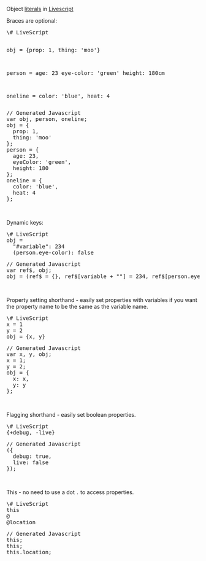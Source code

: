Object [literals](literals) in [Livescript](livescript)

Braces are optional:

<div class="codeblock">
<pre class="leftcol">
\# LiveScript

obj = {prop: 1, thing: 'moo'}



person =
  age:      23
  eye-color: 'green'
  height:   180cm

oneline = color: 'blue', heat: 4
</pre>
<pre class="rightcol">
// Generated Javascript
var obj, person, oneline;
obj = {
  prop: 1,
  thing: 'moo'
};
person = {
  age: 23,
  eyeColor: 'green',
  height: 180
};
oneline = {
  color: 'blue',
  heat: 4
};
</pre>
<br style="clear: both">
<div>

Dynamic keys:

<div class="codeblock">
<pre class="leftcol">
\# LiveScript
obj =
  "#variable": 234
  (person.eye-color): false
</pre>
<pre class="rightcol">
// Generated Javascript
var ref$, obj;
obj = (ref$ = {}, ref$[variable + ""] = 234, ref$[person.eyeColor] = false, ref$);
</pre>
<br style="clear: both">
<div>

Property setting shorthand - easily set properties with variables if you want the property name to be the same as the variable name.

<div class="codeblock">
<pre class="leftcol">
\# LiveScript
x = 1
y = 2
obj = {x, y}
</pre>
<pre class="rightcol">
// Generated Javascript
var x, y, obj;
x = 1;
y = 2;
obj = {
  x: x,
  y: y
};
</pre>
<br style="clear: both">
<div>

Flagging shorthand - easily set boolean properties.

<div class="codeblock">
<pre class="leftcol">
\# LiveScript
{+debug, -live}
</pre>
<pre class="rightcol">
// Generated Javascript
({
  debug: true,
  live: false
});
</pre>
<br style="clear: both">
<div>

This - no need to use a dot <code>.</code> to access properties.

<div class="codeblock">
<pre class="leftcol">
\# LiveScript
this
@
@location
</pre>
<pre class="rightcol">
// Generated Javascript
this;
this;
this.location;
</pre>
<br style="clear: both">
<div>


